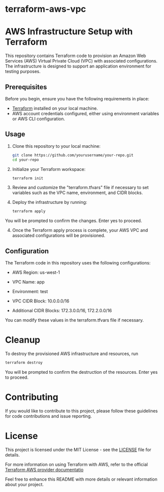 # terraform-aws-vpc
# AWS Infrastructure Setup with Terraform

This repository contains Terraform code to provision an Amazon Web Services (AWS) Virtual Private Cloud (VPC) with associated configurations. The infrastructure is designed to support an application environment for testing purposes.

## Prerequisites

Before you begin, ensure you have the following requirements in place:

- [Terraform](https://www.terraform.io/) installed on your local machine.
- AWS account credentials configured, either using environment variables or AWS CLI configuration.

## Usage

1. Clone this repository to your local machine:

   ```bash
   git clone https://github.com/yourusername/your-repo.git
   cd your-repo
1. Initialize your Terraform workspace:

   ```bash
   terraform init
2. Review and customize the "terraform.tfvars" file if necessary to set variables such as the VPC name, environment, and CIDR blocks.

3. Deploy the infrastructure by running:

   ```bash
   terraform apply
  You will be prompted to confirm the changes. Enter yes to proceed.

4. Once the Terraform apply process is complete, your AWS VPC and associated configurations will be provisioned.

## Configuration
The Terraform code in this repository uses the following configurations:

 - AWS Region: us-west-1
 
-  VPC Name: app
 
 - Environment: test
 
 - VPC CIDR Block: 10.0.0.0/16
 
 - Additional CIDR Blocks: 172.3.0.0/16, 172.2.0.0/16
 
 You can modify these values in the terraform.tfvars file if necessary.
 

# Cleanup
To destroy the provisioned AWS infrastructure and resources, run
   ```bash
   terraform destroy
   ```
You will be prompted to confirm the destruction of the resources. Enter yes to proceed.

# Contributing
If you would like to contribute to this project, please follow these guidelines for code contributions and issue reporting.

# License
This project is licensed under the MIT License - see the [LICENSE](https://github.com/opz0/terraform-aws-vpc/blob/readme/LICENSE.txt) file for details.

For more information on using Terraform with AWS, refer to the official [Terraform AWS provider documentatio](https://registry.terraform.io/providers/hashicorp/aws/latest/docs)

Feel free to enhance this README with more details or relevant information about your project.
